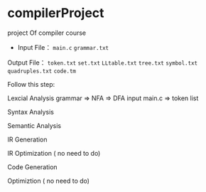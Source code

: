 compilerProject
===============

project Of compiler course

- Input File：
  `main.c`
  `grammar.txt`

Output File：
  `token.txt`
  `set.txt`
  `LLtable.txt`
  `tree.txt`
  `symbol.txt`
  `quadruples.txt`
  `code.tm`

Follow this step:

  Lexcial Analysis
    grammar => NFA => DFA
    input main.c => token list

  Syntax Analysis

  Semantic Analysis

  IR Generation

  IR Optimization ( no need to do)

  Code Generation

  Optimiztion ( no need to do)
